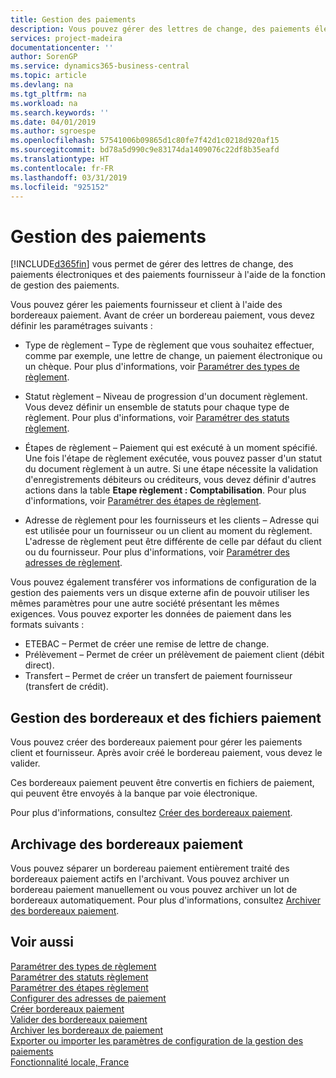 ```yaml
---
title: Gestion des paiements
description: Vous pouvez gérer des lettres de change, des paiements électroniques et des paiements fournisseur à l'aide de la fonction de gestion des paiements.
services: project-madeira
documentationcenter: ''
author: SorenGP
ms.service: dynamics365-business-central
ms.topic: article
ms.devlang: na
ms.tgt_pltfrm: na
ms.workload: na
ms.search.keywords: ''
ms.date: 04/01/2019
ms.author: sgroespe
ms.openlocfilehash: 57541006b09865d1c80fe7f42d1c0218d920af15
ms.sourcegitcommit: bd78a5d990c9e83174da1409076c22df8b35eafd
ms.translationtype: HT
ms.contentlocale: fr-FR
ms.lasthandoff: 03/31/2019
ms.locfileid: "925152"
---
```

# <a name="payment-management"></a>Gestion des paiements
[!INCLUDE[d365fin](../../includes/d365fin_md.md)] vous permet de gérer des lettres de change, des paiements électroniques et des paiements fournisseur à l'aide de la fonction de gestion des paiements.  

Vous pouvez gérer les paiements fournisseur et client à l'aide des bordereaux paiement. Avant de créer un bordereau paiement, vous devez définir les paramétrages suivants :  

- Type de règlement – Type de règlement que vous souhaitez effectuer, comme par exemple, une lettre de change, un paiement électronique ou un chèque. Pour plus d'informations, voir [Paramétrer des types de règlement](how-to-set-up-payment-classes.md).  

- Statut règlement – Niveau de progression d'un document règlement. Vous devez définir un ensemble de statuts pour chaque type de règlement. Pour plus d'informations, voir [Paramétrer des statuts règlement](how-to-set-up-payment-statuses.md).  

- Étapes de règlement – Paiement qui est exécuté à un moment spécifié. Une fois l'étape de règlement exécutée, vous pouvez passer d'un statut du document règlement à un autre. Si une étape nécessite la validation d'enregistrements débiteurs ou créditeurs, vous devez définir d'autres actions dans la table **Etape règlement : Comptabilisation**. Pour plus d'informations, voir [Paramétrer des étapes de règlement](how-to-set-up-payment-steps.md).  

- Adresse de règlement pour les fournisseurs et les clients – Adresse qui est utilisée pour un fournisseur ou un client au moment du règlement. L'adresse de règlement peut être différente de celle par défaut du client ou du fournisseur. Pour plus d'informations, voir [Paramétrer des adresses de règlement](how-to-set-up-payment-addresses.md).  

Vous pouvez également transférer vos informations de configuration de la gestion des paiements vers un disque externe afin de pouvoir utiliser les mêmes paramètres pour une autre société présentant les mêmes exigences. Vous pouvez exporter les données de paiement dans les formats suivants :  

- ETEBAC – Permet de créer une remise de lettre de change.  
- Prélèvement – Permet de créer un prélèvement de paiement client (débit direct).  
- Transfert – Permet de créer un transfert de paiement fournisseur (transfert de crédit).  

## <a name="managing-payment-slips-and-files"></a>Gestion des bordereaux et des fichiers paiement  
Vous pouvez créer des bordereaux paiement pour gérer les paiements client et fournisseur. Après avoir créé le bordereau paiement, vous devez le valider.  

Ces bordereaux paiement peuvent être convertis en fichiers de paiement, qui peuvent être envoyés à la banque par voie électronique.  

Pour plus d'informations, consultez [Créer des bordereaux paiement](how-to-create-payment-slips.md).  

## <a name="archiving-payment-slips"></a>Archivage des bordereaux paiement  
Vous pouvez séparer un bordereau paiement entièrement traité des bordereaux paiement actifs en l'archivant. Vous pouvez archiver un bordereau paiement manuellement ou vous pouvez archiver un lot de bordereaux automatiquement. Pour plus d'informations, consultez [Archiver des bordereaux paiement](how-to-archive-payment-slips.md).  

## <a name="see-also"></a>Voir aussi  
 [Paramétrer des types de règlement](how-to-set-up-payment-classes.md)   
 [Paramétrer des statuts règlement](how-to-set-up-payment-statuses.md)   
 [Paramétrer des étapes règlement](how-to-set-up-payment-steps.md)   
 [Configurer des adresses de paiement](how-to-set-up-payment-addresses.md)   
 [Créer bordereaux paiement](how-to-create-payment-slips.md)   
 [Valider des bordereaux paiement](how-to-post-payment-slips.md)   
 [Archiver les bordereaux de paiement](how-to-archive-payment-slips.md)   
 [Exporter ou importer les paramètres de configuration de la gestion des paiements](how-to-export-or-import-payment-management-setup-parameters.md)   
 [Fonctionnalité locale, France](france-local-functionality.md)
